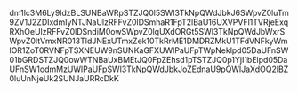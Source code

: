 dm1lc3M6Ly9ldzBLSUNBaWRpSTZJQ0l5SWl3TkNpQWdJbkJ6SWpvZ0luTm9ZV1J2ZDIxdmIyNTJNaUlzRFFvZ0lDSmhaR1FpT2lBaU16UXVPVFl1TVRjeExqRXhOeUlzRFFvZ0lDSndiM0owSWpvZ0lqUXdORGt5SWl3TkNpQWdJbWxrSWpvZ0ltVmxNR013TldJNExUTmxZek10TkRrME1DMDRZMkU1TFdVNFkyWmlOR1ZoT0RVNFpTSXNEUW9nSUNKaGFXUWlPaUFpTWpNeklpd05DaUFnSW01bGRDSTZJQ0owWTNBaUxBMEtJQ0FpZEhsd1pTSTZJQ0p1YjI1bElpd05DaUFnSW1odmMzUWlPaUFpSWl3TkNpQWdJbkJoZEdnaU9pQWlJaXdOQ2lBZ0luUnNjeUk2SUNJaURRcDkK
